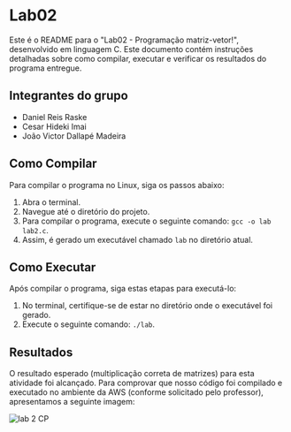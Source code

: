 # Lab02

Este é o README para o "Lab02 - Programação matriz-vetor!", desenvolvido em linguagem C. Este documento contém instruções detalhadas sobre como compilar, executar e verificar os resultados do programa entregue.

## Integrantes do grupo
- Daniel Reis Raske
- Cesar Hideki Imai
- João Victor Dallapé Madeira

## Como Compilar

Para compilar o programa no Linux, siga os passos abaixo:
1. Abra o terminal.
2. Navegue até o diretório do projeto.
3. Para compilar o programa, execute o seguinte comando: `gcc -o lab lab2.c`.
4. Assim, é gerado um executável chamado `lab` no diretório atual.

## Como Executar

Após compilar o programa, siga estas etapas para executá-lo:
1. No terminal, certifique-se de estar no diretório onde o executável foi gerado.
2. Execute o seguinte comando: `./lab`.

## Resultados
O resultado esperado (multiplicação correta de matrizes) para esta atividade foi alcançado. Para comprovar que nosso código foi compilado e executado no ambiente da AWS (conforme solicitado pelo professor), apresentamos a seguinte imagem:

![lab 2 CP](https://github.com/R4skex/CompParalela/assets/125515277/a1bcfbfc-fa2d-486e-bff0-d9eeb6390c8e)




